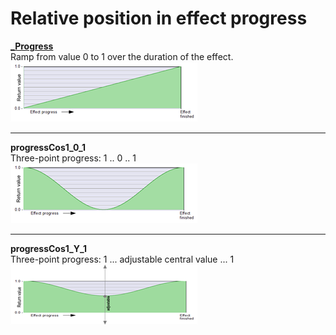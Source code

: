 # Relative position in effect progress

**[_Progress](images/thumbnails/_Progress.png)**  
  Ramp from value 0 to 1 over the duration of the effect.  
![_Progress](images/thumbnails/_Progress.png)  
  
---
 
**progressCos1_0_1**   
Three-point progress: 1 .. 0 .. 1  
![progressCos1_0_1](images/thumbnails/progressCos1_0_1.png)   

---
 
**progressCos1_Y_1**   
Three-point progress: 1 ...  adjustable central value  ... 1  
![progressCos1_Y_1](images/thumbnails/progressCos1_Y_1.png)   
 
